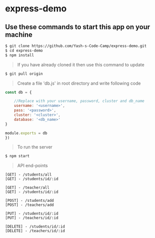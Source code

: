# express-demo

## Use these commands to start this app on your machine

```sh
$ git clone https://github.com/Yash-s-Code-Camp/express-demo.git
$ cd express-demo
$ npm install
```

> If you have already cloned it then use this command to update

```sh
$ git pull origin
```

> Create a file 'db.js' in root directory and write following code

```javascript
const db = {

    //Replace with your username, password, cluster and db_name
    username: '<username>',
    pass: '<password>',
    cluster: '<cluster>',
    database: '<db_name>'
}

module.exports = db
})
```

> To run the server

```sh
$ npm start
```

> API end-points

```
[GET] - /students/all
[GET] - /students/id/:id

[GET] - /teacher/all
[GET] - /students/id/:id

[POST] - /students/add
[POST] - /teachers/add

[PUT] - /students/id/:id
[PUT] - /teachers/id/:id

[DELETE] - /students/id/:id
[DELETE] - /teachers/id/:id

```
